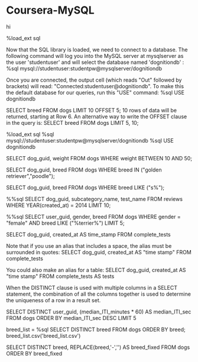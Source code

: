 # Coursera-MySQL
hi

%load_ext sql

Now that the SQL library is loaded, we need to connect to a database. The following command will log you into the MySQL server at mysqlserver as the user 'studentuser' and will select the database named 'dognitiondb' :
%sql mysql://studentuser:studentpw@mysqlserver/dognitiondb

Once you are connected, the output cell (which reads "Out" followed by brackets) will read: "Connected:studentuser@dognitiondb". To make this the default database for our queries, run this "USE" command:
%sql USE dognitiondb

SELECT breed
FROM dogs LIMIT 10 OFFSET 5;
10 rows of data will be returned, starting at Row 6.
An alternative way to write the OFFSET clause in the query is:
SELECT breed
FROM dogs LIMIT 5, 10;


%load_ext sql
%sql mysql://studentuser:studentpw@mysqlserver/dognitiondb
%sql USE dognitiondb


SELECT dog_guid, weight
FROM dogs
WHERE weight BETWEEN 10 AND 50;

SELECT dog_guid, breed
FROM dogs
WHERE breed IN ("golden retriever","poodle");

SELECT dog_guid, breed
FROM dogs
WHERE breed LIKE ("s%");

%%sql
SELECT dog_guid, subcategory_name, test_name
FROM reviews
WHERE YEAR(created_at) = 2014
LIMIT 10;

%%sql
SELECT user_guid, gender, breed
FROM dogs
WHERE gender = "female" AND breed LIKE ("%terrier%")
LIMIT 5;

SELECT dog_guid, created_at AS time_stamp
FROM complete_tests

Note that if you use an alias that includes a space, the alias must be surrounded in quotes:
SELECT dog_guid, created_at AS "time stamp"
FROM complete_tests

You could also make an alias for a table:
SELECT dog_guid, created_at AS "time stamp"
FROM complete_tests AS tests

When the DISTINCT clause is used with multiple columns in a SELECT statement, the combination of all the columns together is used to determine the uniqueness of a row in a result set.

SELECT DISTINCT user_guid, (median_ITI_minutes * 60) AS median_ITI_sec
FROM dogs 
ORDER BY median_ITI_sec DESC
LIMIT 5

breed_list = %sql SELECT DISTINCT breed FROM dogs ORDER BY breed;
breed_list.csv('breed_list.csv')

SELECT DISTINCT breed,
REPLACE(breed,'-','') AS breed_fixed
FROM dogs
ORDER BY breed_fixed

